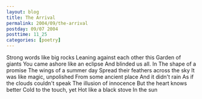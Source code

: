 ```yaml
---
layout: blog
title: The Arrival
permalink: 2004/09/the-arrival
postday: 09/07 2004
posttime: 11_25
categories: [poetry]
---
```


Strong words like big rocks
Leaning against each other this
Garden of giants
You came ashore like an eclipse
And blinded us all. In 
The shape of a promise
The wings of a summer day
Spread their feathers across the sky
It was like magic, unpolished
From some ancient place
And it didn't rain
As if the clouds couldn't speak
The illusion of innocence
But the heart knows better
Cold to the touch, yet
Hot like a black stove
In the sun
